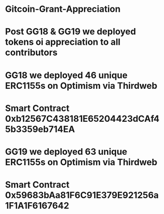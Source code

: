 # Gitcoin-Grant-Appreciation
# Post GG18 & GG19 we deployed tokens oi appreciation to all contributors
# GG18 we deployed 46 unique ERC1155s on Optimism via Thirdweb
# Smart Contract 0xb12567C438181E65204423dCAf45b3359eb714EA
# GG19 we deployed 63 unique ERC1155s on Optimism via Thirdweb
# Smart Contract 0x59683bAa81F6C91E379E921256a1F1A1F6167642
